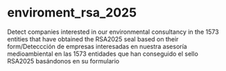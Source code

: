 # enviroment_rsa_2025
Detect companies interested in our environmental consultancy in the 1573 entities that have obtained the RSA2025 seal based on their form/Deteccción de empresas interesadas en nuestra asesoría medioambiental en las 1573 entidades que han conseguido el sello RSA2025 basándonos en su formulario
